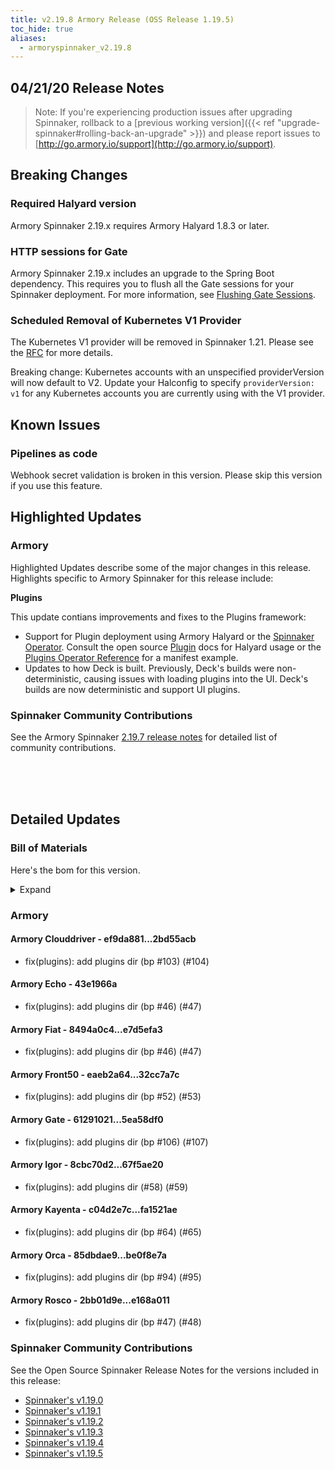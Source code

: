 ```yaml
---
title: v2.19.8 Armory Release (OSS Release 1.19.5)
toc_hide: true
aliases:
  - armoryspinnaker_v2.19.8
---
```


## 04/21/20 Release Notes

> Note: If you're experiencing production issues after upgrading Spinnaker, rollback to a [previous working version]({{< ref "upgrade-spinnaker#rolling-back-an-upgrade" >}}) and please report issues to [http://go.armory.io/support](http://go.armory.io/support).

## Breaking Changes

### Required Halyard version

Armory Spinnaker 2.19.x requires Armory Halyard 1.8.3 or later.

### HTTP sessions for Gate
Armory Spinnaker 2.19.x includes an upgrade to the Spring Boot dependency. This requires you to flush all the Gate sessions for your Spinnaker deployment. For more information, see [Flushing Gate Sessions](https://kb.armory.io/admin/flush-gate-sessions/).

### Scheduled Removal of Kubernetes V1 Provider
The Kubernetes V1 provider will be removed in Spinnaker 1.21. Please see the [RFC](https://github.com/spinnaker/governance/blob/master/rfc/eol_kubernetes_v1.md) for more details.

Breaking change: Kubernetes accounts with an unspecified providerVersion will now default to V2. Update your Halconfig to specify `providerVersion: v1` for any Kubernetes accounts you are currently using with the V1 provider.


## Known Issues

### Pipelines as code

Webhook secret validation is broken in this version. Please skip this version if you use this feature.

## Highlighted Updates
### Armory
Highlighted Updates describe some of the major changes in this release. Highlights specific to Armory Spinnaker for this release include:

**Plugins**

This update contians improvements and fixes to the Plugins framework:

* Support for Plugin deployment using Armory Halyard or the [Spinnaker Operator](/spinnaker/operator/). Consult the open source [Plugin](https://www.spinnaker.io/guides/user/plugins/user-guide/) docs for Halyard usage or the [Plugins Operator Reference](/operator_reference/plugins/) for a manifest example.
* Updates to how Deck is built. Previously, Deck's builds were non-deterministic, causing issues with loading plugins into the UI. Deck's builds are now deterministic and support UI plugins.

###  Spinnaker Community Contributions
See the Armory Spinnaker [2.19.7 release notes](/release-notes/armoryspinnaker_v2.19.7/) for detailed list of community contributions.


<br><br><br>

## Detailed Updates

### Bill of Materials
Here's the bom for this version.
<details><summary>Expand</summary>
<pre class="highlight">
<code>version: 2.19.8-rc.1
timestamp: "2020-04-22 01:49:47"
services:
  clouddriver:
    commit: 2bd55acb
    version: 2.19.8
  echo:
    commit: 43e1966a
    version: 2.19.8
  fiat:
    commit: e7d5efa3
    version: 2.19.6
  front50:
    commit: 32cc7a7c
    version: 2.19.6
  gate:
    commit: 5ea58df0
    version: 2.19.5
  igor:
    commit: 67f5ae20
    version: 2.19.6
  orca:
    commit: be0f8e7a
    version: 2.19.9
  rosco:
    commit: e168a011
    version: 2.19.6
  deck:
    commit: 4f6b2719
    version: 2.19.7
  dinghy:
    commit: ef444037
    version: 2.19.5
  terraformer:
    commit: f3edd3da
    version: 1.0.6
  kayenta:
    commit: fa1521ae
    version: 2.19.5
  monitoring-daemon:
    version: 0.16.1-7d506f0-rc1
  monitoring-third-party:
    version: 0.16.1-7d506f0-rc1
dependencies:
  redis:
    version: 2:2.8.4-2
artifactSources:
  dockerRegistry: docker.io/armory</code>
</pre>
</details>



### Armory

#### Armory Clouddriver  - ef9da881...2bd55acb
 - fix(plugins): add plugins dir (bp #103) (#104)

#### Armory Echo  - 43e1966a
- fix(plugins): add plugins dir (bp #46) (#47)

#### Armory Fiat  - 8494a0c4...e7d5efa3
 - fix(plugins): add plugins dir (bp #46) (#47)

#### Armory Front50  - eaeb2a64...32cc7a7c
 - fix(plugins): add plugins dir (bp #52) (#53)

#### Armory Gate  - 61291021...5ea58df0
 - fix(plugins): add plugins dir (bp #106) (#107)

#### Armory Igor  - 8cbc70d2...67f5ae20
 - fix(plugins): add plugins dir (#58) (#59)

#### Armory Kayenta  - c04d2e7c...fa1521ae
 - fix(plugins): add plugins dir (bp #64) (#65)

#### Armory Orca  - 85dbdae9...be0f8e7a
 - fix(plugins): add plugins dir (bp #94) (#95)

#### Armory Rosco  - 2bb01d9e...e168a011
 - fix(plugins): add plugins dir (bp #47) (#48)



###  Spinnaker Community Contributions
See the Open Source Spinnaker Release Notes for the versions included in this release:

* [Spinnaker's v1.19.0](https://www.spinnaker.io/community/releases/versions/1-19-5-changelog#spinnaker-release-1-19-0)  
* [Spinnaker's v1.19.1](https://www.spinnaker.io/community/releases/versions/1-19-5-changelog#spinnaker-release-1-19-1)  
* [Spinnaker's v1.19.2](https://www.spinnaker.io/community/releases/versions/1-19-5-changelog#spinnaker-release-1-19-2)
* [Spinnaker's v1.19.3](https://www.spinnaker.io/community/releases/versions/1-19-5-changelog#spinnaker-release-1-19-3)
* [Spinnaker's v1.19.4](https://www.spinnaker.io/community/releases/versions/1-19-5-changelog#spinnaker-release-1-19-4)
* [Spinnaker's v1.19.5](https://www.spinnaker.io/community/releases/versions/1-19-5-changelog#individual-service-changes)   
